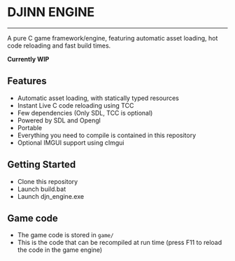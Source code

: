 # DJINN ENGINE
---
A pure C game framework/engine, featuring automatic asset loading, hot code reloading and fast build times.

**Currently WIP**
## Features
* Automatic asset loading, with statically typed resources
* Instant Live C code reloading using TCC
* Few dependencies (Only SDL, TCC is optional)
* Powered by SDL and Opengl
* Portable
* Everything you need to compile is contained in this repository
* Optional IMGUI support using cImgui

## Getting Started
* Clone this repository
* Launch build.bat
* Launch djn_engine.exe

## Game code
* The game code is stored in `game/`
* This is the code that can be recompiled at run time (press F11 to reload the code in the game engine)
